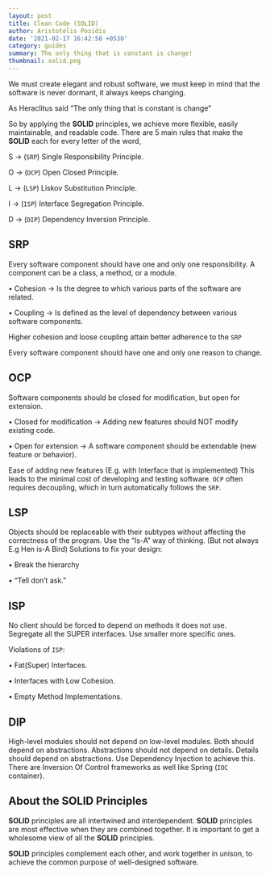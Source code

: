 ```yaml
---
layout: post
title: Clean Code (SOLID)
author: Aristotelis Pozidis
date: '2021-02-17 16:42:50 +0530'
category: guides
summary: The only thing that is constant is change!
thumbnail: solid.png
---
```


We must create elegant and robust software, we must keep in mind that the software is never dormant, it always keeps changing.

As Heraclitus said “The only thing that is constant is change”

So by applying the **SOLID** principles, we achieve more flexible, easily maintainable, and readable code. 
There are 5 main rules that make the **SOLID** each for every letter of the word,

S	→ (`SRP`)	Single Responsibility Principle.

O	→ (`OCP`)	Open Closed Principle.

L	→ (`LSP`)	Liskov Substitution Principle.

I	→ (`ISP`)	Interface Segregation Principle.

D	→ (`DIP`)	Dependency Inversion Principle.

## SRP
Every software component should have one and only one responsibility.
A component can be a class, a method, or a module.

  • Cohesion → Is the degree to which various parts of the software are related.

  • Coupling → Is defined as the level of dependency between various software components.

Higher cohesion and loose coupling attain better adherence to the `SRP`

Every software component should have one and only one reason to change.

## OCP
Software components should be closed for modification, but open for extension.

  • Closed for modification → Adding new features should NOT modify existing code.

  • Open for extension → A software component should be extendable (new feature or behavior).

Ease of adding new features (E.g. with Interface that is implemented)
This leads to the minimal cost of developing and testing software.
`OCP` often requires decoupling, which in turn automatically follows the `SRP`.

## LSP
Objects should be replaceable with their subtypes without affecting the correctness of the program. Use the “Is-A” way of thinking. (But not always E.g Hen is-A Bird)
Solutions to fix your design:

  • Break the hierarchy

  • “Tell don’t ask.”

## ISP
No client should be forced to depend on methods it does not use.
Segregate all the SUPER interfaces. Use smaller more specific ones.

Violations of `ISP`:

  • Fat(Super) Interfaces.

  • Interfaces with Low Cohesion.

  • Empty Method Implementations.

## DIP
High-level modules should not depend on low-level modules. Both should depend on abstractions.
Abstractions should not depend on details. Details should depend on abstractions.
Use Dependency Injection to achieve this. There are Inversion Of Control frameworks as well like Spring (`IOC` container).

## About the **SOLID** Principles

**SOLID** principles are all intertwined and interdependent.
**SOLID** principles are most effective when they are combined together.
It is important to get a wholesome view of all the **SOLID** principles.

**SOLID** principles complement each other, and work together in unison, to achieve the common purpose of well-designed software.
